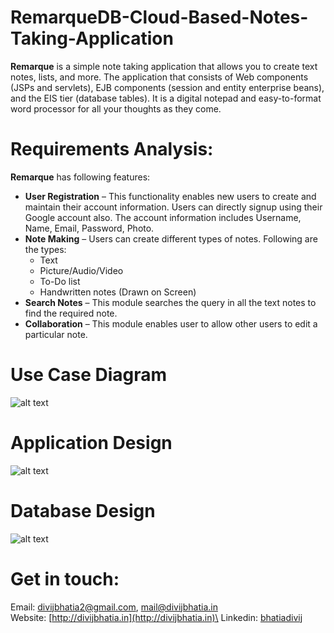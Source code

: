 # RemarqueDB-Cloud-Based-Notes-Taking-Application
**Remarque** is a simple note taking application that allows you to create text notes, lists, and more. The application that consists of Web components (JSPs and servlets), EJB components (session and entity enterprise beans), and the EIS tier (database tables). It is a digital notepad and easy-to-format word processor for all your thoughts as they come.

# Requirements Analysis:
**Remarque** has following features:
 - **User Registration** – This functionality enables new users to create and maintain their account information. Users can directly signup using their Google account also. The account information includes Username, Name, Email, Password, Photo.
 - **Note Making** – Users can create different types of notes. Following are the types:
    - Text
    - Picture/Audio/Video
    - To-Do list
    - Handwritten notes (Drawn on Screen)
- **Search Notes** – This module searches the query in all the text notes to find the required note.
- **Collaboration** – This module enables user to allow other users to edit a particular note.

# Use Case Diagram
![alt text](https://raw.githubusercontent.com/bhatiadivij/RemarqueDB-Cloud-Based-Notes-Taking-Application/master/Project%20Diagrams/ucd.jpg)

# Application Design
![alt text](https://raw.githubusercontent.com/bhatiadivij/RemarqueDB-Cloud-Based-Notes-Taking-Application/master/Project%20Diagrams/projectWorking.png)

# Database Design
![alt text](https://raw.githubusercontent.com/bhatiadivij/RemarqueDB-Cloud-Based-Notes-Taking-Application/master/Project%20Diagrams/db.png)

# Get in touch:
Email: [divijbhatia2@gmail.com](mailto:divijbhatia2@gmail.com), [mail@divijbhatia.in](mailto:mail@divijbhatia.in)     
Website: [http://divijbhatia.in](http://divijbhatia.in)\
Linkedin:  [bhatiadivij](https://www.linkedin.com/in/bhatiadivij)
